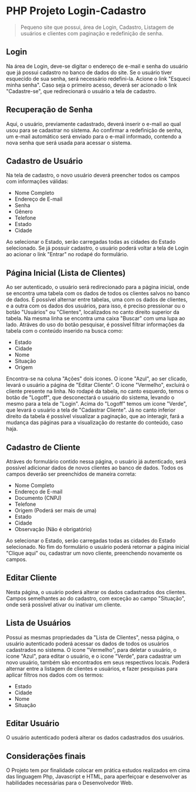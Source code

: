 # PHP Projeto Login-Cadastro

> Pequeno site que possui, área de Login, Cadastro, Listagem de usuários e clientes com paginação e redefinição de senha.

## Login

Na área de Login, deve-se digitar o endereço de e-mail e senha do usuário que já possui cadastro no banco de dados do site.
Se o usuário tiver esquecido de sua senha, será necessário redefini-la. Acione o link "Esqueci minha senha".
Caso seja o primeiro acesso, deverá ser acionado o link "Cadastre-se", que redirecionará o usuário a tela de cadastro.

## Recuperação de Senha

Aqui, o usuário, previamente cadastrado, deverá inserir o e-mail ao qual usou para se cadastrar no sistema. Ao confirmar a redefinição de senha, um e-mail automático será enviado para o e-mail informado, contendo a nova senha que será usada para acessar o sistema.


## Cadastro de Usuário

Na tela de cadastro, o novo usuário deverá preencher todos os campos com informações válidas:

* Nome Completo
* Endereço de E-mail
* Senha
* Gênero
* Telefone
* Estado
* Cidade

Ao selecionar o Estado, serão carregadas todas as cidades do Estado selecionado.
Se já possuir cadastro, o usuário poderá voltar a tela de Login ao acionar o link "Entrar" no rodapé do formulário.

## Página Inicial (Lista de Clientes)

Ao ser autenticado, o usuário será redirecionado para a página inicial, onde se encontra uma tabela com os dados de todos os clientes salvos no banco de dados.
É possível alternar entre tabelas, uma com os dados de clientes, e a outra com os dados dos usuários, para isso, é preciso pressionar ou o botão "Usuários" ou "Clientes", localizados no canto direito superior da tabela. Na mesma linha se encontra uma caixa "Buscar" com uma lupa ao lado. Atráves do uso do botão pesquisar, é possível filtrar informações da tabela com o conteúdo inserido na busca como:

* Estado
* Cidade
* Nome
* Situação
* Origem

Encontra-se na coluna "Ações" dois icones. O icone "Azul", ao ser clicado, levará o usuário a página de "Editar Cliente". O icone "Vermelho", excluirá o cliente presente na linha.
No rodapé da tabela, no canto esquerdo, temos o botão de "Logoff", que desconectará o usuário do sistema, levando o mesmo para a tela de "Login". Acima do "Logoff" temos um icone "Verde", que levará o usuário a tela de "Cadastrar Cliente".
Já no canto inferior direito da tabela é possível visualizar a paginação, que ao interagir, fará a mudança das páginas para a visualização do restante do conteúdo, caso haja.

## Cadastro de Cliente

Atráves do formulário contido nessa página, o usuário já autenticado, será possível adicionar dados de novos clientes ao banco de dados. Todos os campos deverão ser preenchidos de maneira correta:

* Nome Completo
* Endereço de E-mail
* Documento (CNPJ)
* Telefone
* Origem (Poderá ser mais de uma)
* Estado
* Cidade
* Observação (Não é obrigatório)

Ao selecionar o Estado, serão carregadas todas as cidades do Estado selecionado.
No fim do formulário o usuário poderá retornar a página inicial "Clique aqui" ou, cadastrar um novo cliente, preenchendo novamente os campos.

## Editar Cliente

Nesta página, o usuário poderá alterar os dados cadastrados dos clientes. Campos semelhantes ao do cadastro, com exceção ao campo "Situação", onde será possível ativar ou inativar um cliente.

## Lista de Usuários

Possui as mesmas propriedades da "Lista de Clientes", nessa página, o usuário autenticado poderá acessar os dados de todos os usuários cadastrados no sistema.
O icone "Vermelho", para deletar o usuário, o icone "Azul", para editar o usuário, e o icone "Verde", para cadastrar um novo usuário, também são encontrados em seus respectivos locais.
Poderá alternar entre a listagem de clientes e usuários, e fazer pesquisas para aplicar filtros nos dados com os termos:

* Estado
* Cidade
* Nome
* Situação

## Editar Usuário

O usuário autenticado poderá alterar os dados cadastrados dos usuários.

## Considerações finais

O Projeto tem por finalidade colocar em prática estudos realizados em cima das linguagem Php, Javascript e HTML, para aperfeiçoar e desenvolver as habilidades necessárias para o Desenvolvedor Web.

